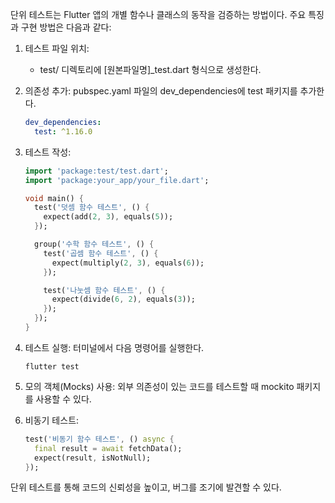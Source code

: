 단위 테스트는 Flutter 앱의 개별 함수나 클래스의 동작을 검증하는 방법이다. 주요 특징과 구현 방법은 다음과 같다:

1. 테스트 파일 위치:
   - test/ 디렉토리에 [원본파일명]_test.dart 형식으로 생성한다.

2. 의존성 추가:
   pubspec.yaml 파일의 dev_dependencies에 test 패키지를 추가한다.
   ```yaml
   dev_dependencies:
     test: ^1.16.0
   ```

3. 테스트 작성:
   ```dart
   import 'package:test/test.dart';
   import 'package:your_app/your_file.dart';

   void main() {
     test('덧셈 함수 테스트', () {
       expect(add(2, 3), equals(5));
     });

     group('수학 함수 테스트', () {
       test('곱셈 함수 테스트', () {
         expect(multiply(2, 3), equals(6));
       });

       test('나눗셈 함수 테스트', () {
         expect(divide(6, 2), equals(3));
       });
     });
   }
   ```

4. 테스트 실행:
   터미널에서 다음 명령어를 실행한다.
   ```
   flutter test
   ```

5. 모의 객체(Mocks) 사용:
   외부 의존성이 있는 코드를 테스트할 때 mockito 패키지를 사용할 수 있다.

6. 비동기 테스트:
   ```dart
   test('비동기 함수 테스트', () async {
     final result = await fetchData();
     expect(result, isNotNull);
   });
   ```

단위 테스트를 통해 코드의 신뢰성을 높이고, 버그를 조기에 발견할 수 있다.